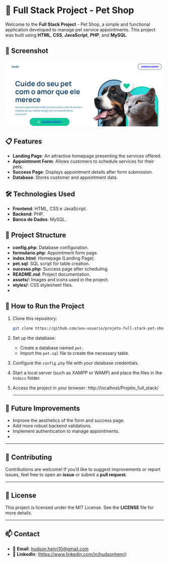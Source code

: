 # 🐾 Full Stack Project - Pet Shop

Welcome to the **Full Stack Project** - Pet Shop, a simple and functional application developed to manage pet service appointments. This project was built using **HTML**, **CSS**, **JavaScript**, **PHP**, and **MySQL**.

## 📸 Screenshot

![Project Screenshot](screenshot.PNG)

## 📋 Features

- **Landing Page**: An attractive homepage presenting the services offered.
- **Appointment Form**: Allows customers to schedule services for their pets.
- **Success Page**: Displays appointment details after form submission.
- **Database**: Stores customer and appointment data.

## 🛠️ Technologies Used

- **Frontend**: HTML, CSS e JavaScript.
- **Backend**: PHP.
- **Banco de Dados**: MySQL.

## 📂 Project Structure

- **config.php**: Database configuration.
- **formulario.php**: Appointment form page.
- **index.html**: Homepage (Landing Page).
- **pet.sql**: SQL script for table creation.
- **sucesso.php**: Success page after scheduling.
- **README.md**: Project documentation.
- **assets/**: Images and icons used in the project.
- **styles/**: CSS stylesheet files.
- 
## 🚀 How to Run the Project

1. Clone this repository:
   ```bash
   git clone https://github.com/seu-usuario/projeto-full-stack-pet-shop.git
   ```
2. Set up the database:
   - Create a database named `pet`.
   - Import the `pet.sql` file to create the necessary table.

3. Configure the `config.php` file with your database credentials.

4. Start a local server (such as XAMPP or WAMP) and place the files in the `htdocs` folder.

5. Access the project in your browser:
   http://localhost/Projeto_full_stack/

     ---
   
## 📌 Future Improvements

- Improve the aesthetics of the form and success page.
- Add more robust backend validations.
- Implement authentication to manage appointments.
- 
---

## 🤝 Contributing

Contributions are welcome!
If you’d like to suggest improvements or report issues, feel free to open an **issue** or submit a **pull request**.  

---

## 📄 License

This project is licensed under the MIT License.
See the **LICENSE** file for more details.

---

## 📫 Contact

- 📧 **Email**: hudson.henri10@gmail.com 
- 💼 **LinkedIn**: (https://www.linkedin.com/in/hudsonhenri)  
